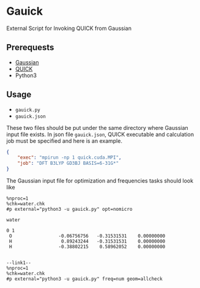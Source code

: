 # Gauick

External Script for Invoking QUICK from Gaussian

## Prerequests

- [Gaussian](https://gaussian.com)
- [QUICK](https://github.com/merzlab/QUICK)
- Python3

## Usage

- `gauick.py`
- `gauick.json`

These two files should be put under the same directory where Gaussian input file exists. In json file `gauick.json`, QUICK executable and calculation job must be specified and here is an example.

```json
{
    "exec": "mpirun -np 1 quick.cuda.MPI",
    "job": "DFT B3LYP GD3BJ BASIS=6-31G*"
}
```

The Gaussian input file for optimization and frequencies tasks should look like

```
%nproc=1
%chk=water.chk
#p external="python3 -u gauick.py" opt=nomicro

water

0 1
 O                 -0.06756756   -0.31531531    0.00000000
 H                  0.89243244   -0.31531531    0.00000000
 H                 -0.38802215    0.58962052    0.00000000


--link1--
%nproc=1
%chk=water.chk
#p external="python3 -u gauick.py" freq=num geom=allcheck


```

